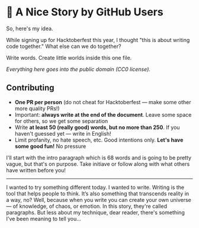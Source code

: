 # 🌹 A Nice Story by GitHub Users

So, here's my idea.

While signing up for Hacktoberfest this year, I thought "this is about writing code together." What else can we do together?

Write words. Create little worlds inside this one file.

*Everything here goes into the public domain (CC0 license).*

## Contributing

* **One PR per person** (do not cheat for Hacktoberfest — make some other more quality PRs!)
* Important: **always write at the end of the document**. Leave some space for others, so we get some separation 
* Write **at least 50 (really good) words, but no more than 250**. If you haven't guessed yet — write in English!
* Limit profanity, no hate speech, etc. Good intentions only. **Let's have some good fun!** No pressure

I'll start with the intro paragraph which is 68 words and is going to be pretty vague, but that's on purpose. Take initiave or follow along with what others have written before you!

---

I wanted to try something different today. I wanted to write. Writing is the tool that helps people to think. It’s also something that transcends reality in a way, no? Well, because when you write you can create your own universe — of knowledge, of chaos, or emotion. In this story, they're called paragraphs. But less about my technique, dear reader, there's something I've been meaning to tell you...
